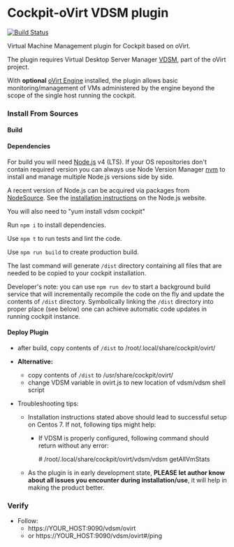# Cockpit-oVirt VDSM plugin
[![Build Status](https://travis-ci.org/mareklibra/cockpit-ovirt.svg?branch=master)](https://travis-ci.org/mareklibra/cockpit-ovirt)

Virtual Machine Management plugin for Cockpit based on oVirt.

The plugin requires Virtual Desktop Server Manager [VDSM](http://www.ovirt.org/Installing_VDSM_from_rpm), part of the oVirt project.

With **optional** [oVirt Engine](http://www.ovirt.org/Quick_Start_Guide) installed, the plugin allows basic monitoring/management of VMs administered by the engine beyond the scope of the single host running the cockpit.

### Install From Sources
#### Build
#### Dependencies
For build you will need [Node.js](https://nodejs.org/) v4 (LTS). If your OS repositories don't contain
required version you can always use Node Version Manager [nvm](https://github.com/creationix/nvm) to
install and manage multiple Node.js versions side by side.

A recent version of Node.js can be acquired via packages from [NodeSource](http://nodesource.com). See the [installation instructions](https://nodejs.org/en/download/package-manager/#enterprise-linux-and-fedora) on the Node.js website.

You will also need to "yum install vdsm cockpit"

Run `npm i` to install dependencies.

Use `npm t` to run tests and lint the code.

Use `npm run build` to create production build.

The last command will generate `/dist` directory containing all files that are needed to be copied to your
cockpit installation.

Developer's note: you can use `npm run dev` to start a background build service that will incrementally
recompile the code on the fly and update the contents of `/dist` directory. Symbolically linking the `/dist`
directory into proper place (see below) one can achieve automatic code updates in running cockpit instance.

#### Deploy Plugin
* after build, copy contents of `/dist` to /root/.local/share/cockpit/ovirt/

* **Alternative:**
    * copy contents of `/dist` to /usr/share/cockpit/ovirt/
    * change VDSM variable in ovirt.js to new location of vdsm/vdsm shell script

* Troubleshooting tips:
    * Installation instructions stated above should lead to successful setup on Centos 7. If not, following tips might help:
        * If VDSM is properly configured, following command should return without any error:

            \# /root/.local/share/cockpit/ovirt/vdsm/vdsm getAllVmStats

    * As the plugin is in early development state, **PLEASE let author know about all issues you encounter during installation/use**, it will help in making the product better.

### Verify
* Follow:
    * https://YOUR_HOST:9090/vdsm/ovirt
    * or https://YOUR_HOST:9090/vdsm/ovirt#/ping
